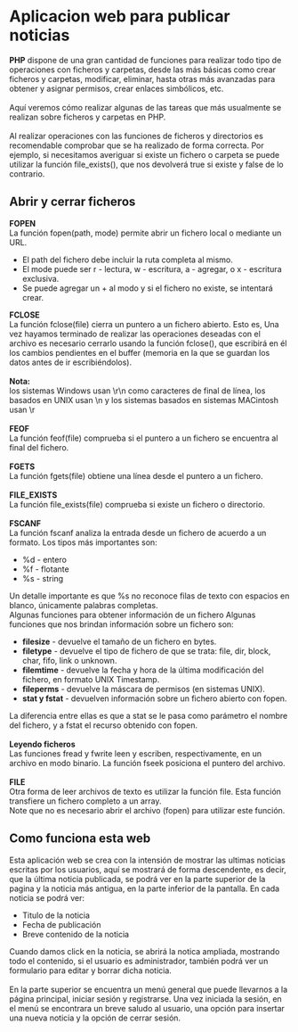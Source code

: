 <h1>Aplicacion web para publicar noticias</h1>
<p>
	<b>PHP</b> dispone de una gran cantidad de funciones para realizar todo tipo de operaciones con ficheros y carpetas, desde las más básicas como crear ficheros y carpetas, modificar, eliminar, hasta otras más avanzadas para obtener y asignar permisos, crear enlaces simbólicos, etc.<br><br>
	Aquí veremos cómo realizar algunas de las tareas que más usualmente se realizan sobre ficheros y carpetas en PHP.<br><br>
	Al realizar operaciones con las funciones de ficheros y directorios es recomendable comprobar que se ha realizado de forma correcta. Por ejemplo, si necesitamos averiguar si existe un fichero o carpeta se puede utilizar la función file_exists(), que nos devolverá true si existe y false de lo contrario.
</p>

<h2> Abrir y cerrar ficheros</h2>
<p>
	<b>FOPEN</b><br>
	La función fopen(path, mode) permite abrir un fichero local o mediante un URL. 	
</p>
<ul>
	<li>El path del fichero debe incluir la ruta completa al mismo. </li>
	<li>El mode puede ser r - lectura, w - escritura, a - agregar, o x - escritura exclusiva.</li>
	<li>Se puede agregar un + al modo y si el fichero no existe, se intentará crear.</li>
</ul>
<p>
	<b>FCLOSE</b><br>
	La función fclose(file) cierra un puntero a un fichero abierto. Esto es, Una vez hayamos terminado de realizar las operaciones deseadas con el archivo es necesario cerrarlo usando la función fclose(), que escribirá en él los cambios pendientes en el buffer (memoria en la que se guardan los datos antes de ir escribiéndolos).<br><br>
	<b>Nota:</b><br>los sistemas Windows usan \r\n como caracteres de final de línea, los basados en UNIX usan \n y los sistemas basados en sistemas MACintosh usan \r <br><br>
	<b>FEOF</b><br>
	La función feof(file) comprueba si el puntero a un fichero se encuentra al final del fichero.<br><br>
	<b>FGETS</b><br>
	La función fgets(file) obtiene una línea desde el puntero a un fichero.<br><br>
	<b>FILE_EXISTS</b><br>
	La función file_exists(file) comprueba si existe un fichero o directorio.<br><br>
	<b>FSCANF</b><br>
	La función fscanf analiza la entrada desde un fichero de acuerdo a un formato. Los tipos más importantes son:
</p>
<ul>
	<li>%d - entero</li>
	<li>%f - flotante</li>
	<li>%s - string</li>
</ul>
<p>
	Un detalle importante es que %s no reconoce filas de texto con espacios en blanco, únicamente palabras completas.<br>
	Algunas funciones para obtener información de un fichero 
	Algunas funciones que nos brindan información sobre un fichero son:
</p>
<ul>
	<li><b>filesize</b> - devuelve el tamaño de un fichero en bytes. </li>
	<li><b>filetype</b> - devuelve el tipo de fichero de que se trata: file, dir, block, char, fifo, link o unknown.</li>
	<li><b>filemtime</b> - devuelve la fecha y hora de la última modificación del fichero, en formato UNIX Timestamp. </li>
	<li><b>fileperms</b> - devuelve la máscara de permisos (en sistemas UNIX).</li>
	<li><b>stat y fstat</b> - devuelven información sobre un fichero abierto con fopen.</li>
</ul>
<p>
	La diferencia entre ellas es que a stat se le pasa como parámetro el nombre del fichero, y a fstat el recurso obtenido con fopen.<br><br>
	<b>Leyendo ficheros</b><br>
	Las funciones fread y fwrite leen y escriben, respectivamente, en un archivo en modo binario. 
	La función fseek posiciona el puntero del archivo.<br><br>
	<b>FILE</b><br>
	Otra forma de leer archivos de texto es utilizar la función file. Esta función transfiere un fichero completo a un array.<br>
	Note que no es necesario abrir el archivo (fopen) para utilizar este función.
</p>
<h2>Como funciona esta web</h2>
<p>
	Esta aplicación web se crea con la intensión de mostrar las ultimas noticias escritas por los usuarios, aquí se mostrará de forma descendente, es decir, que la última noticia publicada, se podrá ver en la parte superior de la pagina y la noticia más antigua, en la parte inferior de la pantalla. En cada noticia se podrá ver:
</p>
<ul>
	<li>Titulo de la noticia</li>
	<li>Fecha de publicación</li>
	<li>Breve contenido de la noticia</li>
</ul>
<p>
	Cuando damos click en la noticia, se abrirá la notica ampliada, mostrando todo el contenido, si el usuario es administrador, también podrá ver un formulario para editar y borrar dicha noticia.<br><br>
	En la parte superior se encuentra un menú general que puede llevarnos a la página principal, iniciar sesión y registrarse. Una vez iniciada la sesión, en el menú se encontrara un breve saludo al usuario, una opción para insertar una nueva noticia y la opción de cerrar sesión.
</p>